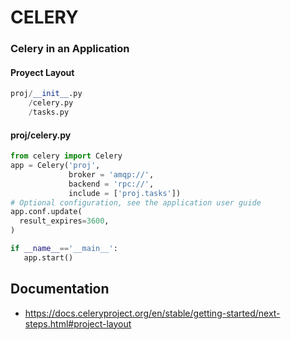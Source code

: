 # CELERY

### Celery in an Application

#### Proyect Layout

```python
proj/__init__.py
    /celery.py
    /tasks.py
```

#### proj/celery.py
```python
from celery import Celery
app = Celery('proj', 
             broker = 'amqp://',
             backend = 'rpc://',
             include = ['proj.tasks'])
# Optional configuration, see the application user guide
app.conf.update( 
  result_expires=3600,
)

if __name__=='__main__':
   app.start()
```

## Documentation
- https://docs.celeryproject.org/en/stable/getting-started/next-steps.html#project-layout
